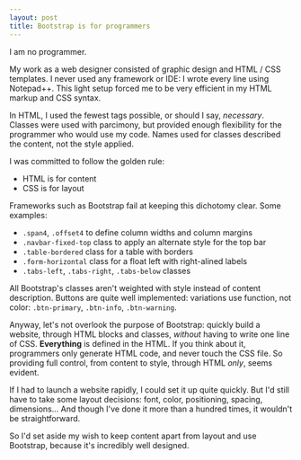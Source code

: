 ```yaml
---
layout: post
title: Bootstrap is for programmers
---
```


I am no programmer.

My work as a web designer consisted of graphic design and HTML / CSS templates. I never used any framework or IDE: I wrote every line using Notepad++. This light setup forced me to be very efficient in my HTML markup and CSS syntax.

In HTML, I used the fewest tags possible, or should I say, *necessary*. Classes were used with parcimony, but provided enough flexibility for the programmer who would use my code. Names used for classes described the content, not the style applied.

I was committed to follow the golden rule:

* HTML is for content
* CSS is for layout

Frameworks such as Bootstrap fail at keeping this dichotomy clear. Some examples:

* `.span4`, `.offset4` to define column widths and column margins
* `.navbar-fixed-top` class to apply an alternate style for the top bar
* `.table-bordered` class for a table with borders
* `.form-horizontal` class for a float left with right-alined labels
* `.tabs-left`, `.tabs-right`, `.tabs-below` classes

All Bootstrap's classes aren't weighted with style instead of content description. Buttons are quite well implemented: variations use function, not color: `.btn-primary`, `.btn-info`, `.btn-warning`.

Anyway, let's not overlook the purpose of Bootstrap: quickly build a website, through HTML blocks and classes, *without* having to write one line of CSS. **Everything** is defined in the HTML. If you think about it, programmers only generate HTML code, and never touch the CSS file. So providing full control, from content to style, through HTML *only*, seems evident.

If I had to launch a website rapidly, I could set it up quite quickly. But I'd still have to take some layout decisions: font, color, positioning, spacing, dimensions... And though I've done it more than a hundred times, it wouldn't be straightforward.

So I'd set aside my wish to keep content apart from layout and use Bootstrap, because it's incredibly well designed.
